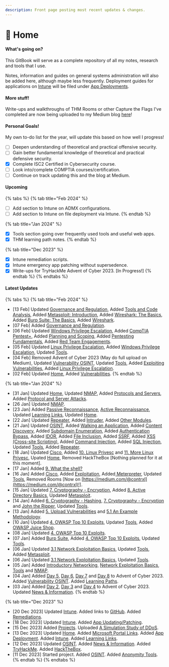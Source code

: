```yaml
---
description: Front page posting most recent updates & changes.
---
```


# 🏡 Home

#### What's going on?

This GitBook will serve as a complete repository of all my notes, research and tools that I use.&#x20;

Notes, information and guides on general systems administration will also be added here, although maybe less frequently. Deployment guides for applications on [Intune](intune/) will be filed under [App Deployments](intune/app-deployment.md).

#### More stuff!

Write-ups and walkthroughs of THM Rooms or other Capture the Flags I've completed are now being uploaded to my Medium blog [here](https://medium.com/@contrxl)!

#### Personal Goals!

My own to-do list for the year, will update this based on how well I progress!

* [ ] Deepen understanding of theoretical and practical offensive security.
* [ ] Gain better fundamental knowledge of theoretical and practical defensive security.
* [x] Complete ISC2 Certified in Cybersecurity course.
* [ ] Look into/complete COMPTIA courses/certification.
* [ ] Continue on track updating this and the blog at Medium.

#### Upcoming

{% tabs %}
{% tab title="Feb 2024" %}
* [ ] Add section to Intune on ADMX configurations.&#x20;
* [ ] Add section to Intune on file deployment via Intune.
{% endtab %}

{% tab title="Jan 2024" %}
* [x] Tools section going over frequently used tools and useful web apps.
* [x] THM learning path notes.
{% endtab %}

{% tab title="Dec 2023" %}
* [x] Intune remediation scripts.
* [x] Intune emergency app patching without supersedence.
* [x] Write-ups for TryHackMe Advent of Cyber 2023. \[In Progress!]
{% endtab %}
{% endtabs %}

#### Latest Updates

{% tabs %}
{% tab title="Feb 2024" %}
* \[13 Feb] Updated [Governance and Regulation](tryhackme/learning-paths/comptia-pentest+/planning-and-scoping/governance-and-regulation.md), Added [Tools and Code Analysis](tryhackme/learning-paths/comptia-pentest+/tools-and-code-analysis/), Added [Metasploit: Introduction](tryhackme/learning-paths/comptia-pentest+/tools-and-code-analysis/metasploit-introduction.md), Added [Wireshark: The Basics](tryhackme/learning-paths/comptia-pentest+/tools-and-code-analysis/wireshark-the-basics.md), Added [Burp Suite: The Basics](tryhackme/learning-paths/comptia-pentest+/tools-and-code-analysis/burp-suite-the-basics.md),  Added [Wireshark](tools/wireshark.md).
* \[07 Feb] Added [Governance and Regulation](tryhackme/learning-paths/comptia-pentest+/planning-and-scoping/governance-and-regulation.md).
* \[06 Feb] Updated [Windows Privilege Escalation](tryhackme/learning-paths/jr-penetration-tester/windows-privilege-escalation.md), Added [CompTIA Pentest+](tryhackme/learning-paths/comptia-pentest+/), Added [Planning and Scoping](tryhackme/learning-paths/comptia-pentest+/planning-and-scoping/), Added [Pentesting Fundamentals](tryhackme/learning-paths/comptia-pentest+/planning-and-scoping/pentesting-fundamentals.md), Added [Red Team Engagements](tryhackme/learning-paths/comptia-pentest+/planning-and-scoping/red-team-engagements.md).
* \[05 Feb] Updated [Linux Privilege Escalation](tryhackme/learning-paths/jr-penetration-tester/linux-privilege-escalation.md), Added [Windows Privilege Escalation](tryhackme/learning-paths/jr-penetration-tester/windows-privilege-escalation.md), Updated [Tools](tools/).
* \[04 Feb] Removed Advent of Cyber 2023 (May do full upload on Medium), Updated [Vulnerability OSINT](osint/vulnerability-osint.md), Updated [Tools](tools/), Added [Exploiting Vulnerabilities](tryhackme/learning-paths/jr-penetration-tester/exploiting-vulnerabilities.md), Added [Linux Privilege Escalation](tryhackme/learning-paths/jr-penetration-tester/linux-privilege-escalation.md).
* \[02 Feb] Updated [Home](./), Added [Vulnerabilities](tryhackme/learning-paths/jr-penetration-tester/vulnerabilities.md).
{% endtab %}

{% tab title="Jan 2024" %}
* \[31 Jan] Updated [Home](./), Updated [NMAP](tools/nmap.md), Added [Protocols and Servers](tryhackme/learning-paths/jr-penetration-tester/protocols-and-servers.md), Added [Protocol and Server Attacks](tryhackme/learning-paths/jr-penetration-tester/protocol-and-server-attacks.md).
* \[26 Jan] Updated [NMAP](tools/nmap.md).
* \[23 Jan] Added [Passive Reconnaissance](tryhackme/learning-paths/jr-penetration-tester/passive-reconnaissance.md), [Active Reconnaissance](tryhackme/learning-paths/jr-penetration-tester/active-reconnaissance.md), Updated [Learning Links](learning-links.md), Updated [Home](./).
* \[22 Jan] Updated [Repeater](tools/burp-suite/repeater.md), Added [Intruder](tools/burp-suite/intruder.md), Added [Other Modules](tools/burp-suite/other-modules.md).
* \[21 Jan] Updated [OSINT](osint/), Added [Walking an Application](tryhackme/learning-paths/jr-penetration-tester/walking-an-application.md), Added [Content Discovery](tryhackme/learning-paths/jr-penetration-tester/content-discovery.md), Added [Subdomain Enumeration](tryhackme/learning-paths/jr-penetration-tester/subdomain-enumeration.md), Added [Authentication Bypass](tryhackme/learning-paths/jr-penetration-tester/authentication-bypass.md), Added [IDOR](tryhackme/learning-paths/jr-penetration-tester/idor.md), Added [File Inclusion](tryhackme/learning-paths/jr-penetration-tester/file-inclusion.md), Added [SSRF](tryhackme/learning-paths/jr-penetration-tester/ssrf.md), Added [XSS (Cross-site Scripting)](tryhackme/learning-paths/jr-penetration-tester/xss-cross-site-scripting.md), Added [Command Injection](tryhackme/learning-paths/jr-penetration-tester/command-injection.md), Added [SQL Injection](tryhackme/learning-paths/jr-penetration-tester/sql-injection.md), Updated [Tools](tools/), Added [Repeater](tools/burp-suite/repeater.md).
* \[18 Jan] Updated [Cisco](cisco/), Added [10. Linux Privesc](tryhackme/learning-paths/complete-beginner/10.-linux-privesc.md) and [11. More Linux Privesc](tryhackme/learning-paths/complete-beginner/11.-more-linux-privesc.md), Upated [Home](./), Removed HackTheBox \[Nothing planned for it at this moment].
* \[17 Jan] Added [9. What the shell?](tryhackme/learning-paths/complete-beginner/9.-what-the-shell.md)
* \[16 Jan] Added [Cisco](cisco/), Added [Exploitation](tools/metasploit/exploitation.md), Added[ Meterpreter](tools/metasploit/meterpreter.md), Updated [Tools](tools/), Removed Rooms \[Now on [https://medium.com/@contrxl](https://medium.com/@contrxl)!].
* \[15 Jan] Updated [7. Cryptography - Encryption](tryhackme/learning-paths/complete-beginner/7.-cryptography-encryption.md), Added [8. Active Directory Basics](tryhackme/learning-paths/complete-beginner/8.-active-directory-basics.md), Updated [Metasploit](tools/metasploit/).
* \[14 Jan] Added [6. Cryptography - Hashing](tryhackme/learning-paths/complete-beginner/6.-cryptography-hashing.md), [7. Cryptography - Encryption](tryhackme/learning-paths/complete-beginner/7.-cryptography-encryption.md) and [John the Ripper](tools/john-the-ripper.md), Updated [Tools](tools/).
* \[13 Jan] Added [5. Upload Vulnerabilities](tryhackme/learning-paths/complete-beginner/5.-upload-vulnerabilities.md) and [5.1 An Example Methodology](tryhackme/learning-paths/complete-beginner/5.1-an-example-methodology.md).
* \[10 Jan] Updated [4. OWASP Top 10 Exploits](tryhackme/learning-paths/complete-beginner/4.-owasp-top-10-exploits.md), Updated [Tools](tools/), Added [OWASP Juice Shop](broken-reference).
* \[08 Jan] Updated [4. OWASP Top 10 Exploits](tryhackme/learning-paths/complete-beginner/4.-owasp-top-10-exploits.md).
* \[07 Jan] Added [Burp Suite](tools/burp-suite/), Added [4. OWASP Top 10 Exploits](tryhackme/learning-paths/complete-beginner/4.-owasp-top-10-exploits.md), Updated [Tools](tools/).
* \[06 Jan] Updated [3.1 Network Exploitation Basics](tryhackme/learning-paths/complete-beginner/3.1-network-exploitation-basics.md), Updated [Tools](tools/), Added [Metasploit](tools/metasploit/).
* \[06 Jan] Updated [3.1 Network Exploitation Basics](tryhackme/learning-paths/complete-beginner/3.1-network-exploitation-basics.md), Updated [Tools](tools/).
* \[05 Jan] Added [Introductory Networking](tryhackme/learning-paths/complete-beginner/3.-introductory-networking.md), [Network Exploitation Basics](tryhackme/learning-paths/complete-beginner/3.1-network-exploitation-basics.md), [Tools](tools/) and [NMAP](tools/nmap.md).
* \[04 Jan] Added [Day 5](broken-reference), [Day 6](broken-reference), [Day 7](broken-reference) and [Day 8](broken-reference) to Advent of Cyber 2023. Added [Vulnerability OSINT](osint/vulnerability-osint.md). Added [Learning Paths](tryhackme/learning-paths/).
* \[03 Jan] Added [Day 2](broken-reference), [Day 3](broken-reference) and [Day 4](broken-reference) to Advent of Cyber 2023. Updated [News & Information](news-and-information.md).
{% endtab %}

{% tab title="Dec 2023" %}
* \[20 Dec 2023] Updated [Intune](intune/). Added links to [GitHub](https://github.com/contrxl/central/tree/main). Added [Remediations](intune/remediations.md).
* \[18 Dec 2023] Updated [Intune](intune/). Added [App Updating/Patching](intune/app-updating-patching.md).
* \[15 Dec 2023] Added [Projects](projects/). Uploaded [A Simulation Study of DDoS](projects/a-simulation-study-of-ddos.md).
* \[13 Dec 2023] Updated [Home](./). Added [Microsoft Portal Links](microsoft-portal-links.md). Added [App Deployment](intune/app-deployment.md). Added [Intune](intune/). Added [Learning Links](learning-links.md).
* \[12 Dec 2023] Updated [OSINT](osint/). Added [News & Information](news-and-information.md). Added [TryHackMe](tryhackme/). Added [HackTheBox](broken-reference).
* \[11 Dec 2023] Started project. Added [OSINT](osint/). Added [Anonymity Tools](anonymity-tools.md).
{% endtab %}
{% endtabs %}
